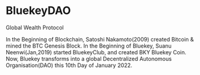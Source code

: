 # BluekeyDAO
Global Wealth Protocol

In the Beginning of Blockchain, Satoshi Nakamoto(2009) created Bitcoin & mined the BTC Genesis Block.
In the Beginning of Bluekey, Suanu Neenwi(Jan,2019) started BluekeyClub, and created BKY Bluekey Coin.
Now, Bluekey transforms into a global Decentralized Autonomous Organisation(DAO) this 10th Day of January 2022.
